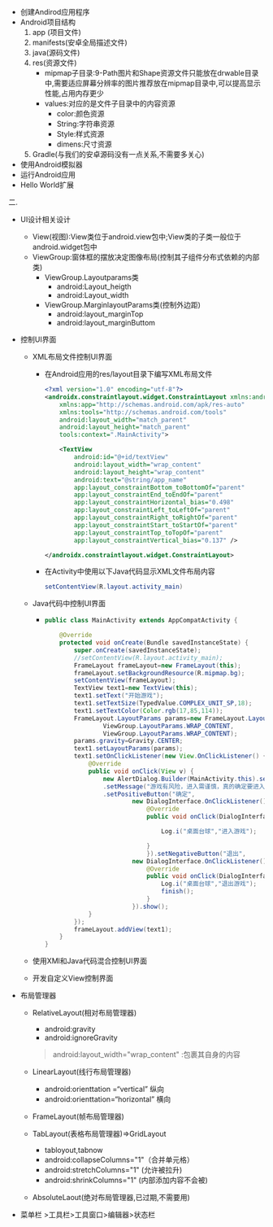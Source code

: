 - 创建Andirod应用程序
- Android项目结构
  1. app (项目文件)
  2. manifests(安卓全局描述文件)
  3. java(源码文件)
  4. res(资源文件)
     - mipmap子目录:9-Path图片和Shape资源文件只能放在drwable目录中,需要适应屏幕分辨率的图片推荐放在mipmap目录中,可以提高显示性能,占用内存更少
     - values:对应的是文件子目录中的内容资源
       - color:颜色资源
       - String:字符串资源
       - Style:样式资源
       - dimens:尺寸资源
  5. Gradle(与我们的安卓源码没有一点关系,不需要多关心)
- 使用Android模拟器
- 运行Android应用
- Hello World扩展



二.

 -  UI设计相关设计

    - View(视图):View类位于android.view包中;View类的子类一般位于android.widget包中
    - ViewGroup:窗体框的摆放决定图像布局(控制其子组件分布式依赖的内部类)
      - ViewGroup.Layoutparams类
        - android:Layout_heigth
        - android:Layout_width
      - ViewGroup.MarginlayoutParams类(控制外边距)
        - android:layout_marginTop
        - android:layout_marginButtom

 -  控制UI界面

     -  XML布局文件控制UI界面

         -  在Android应用的res/layout目录下编写XML布局文件

            ```xml
            <?xml version="1.0" encoding="utf-8"?>
            <androidx.constraintlayout.widget.ConstraintLayout xmlns:android="http://schemas.android.com/apk/res/android"
                xmlns:app="http://schemas.android.com/apk/res-auto"
                xmlns:tools="http://schemas.android.com/tools"
                android:layout_width="match_parent"
                android:layout_height="match_parent"
                tools:context=".MainActivity">
            
                <TextView
                    android:id="@+id/textView"
                    android:layout_width="wrap_content"
                    android:layout_height="wrap_content"
                    android:text="@string/app_name"
                    app:layout_constraintBottom_toBottomOf="parent"
                    app:layout_constraintEnd_toEndOf="parent"
                    app:layout_constraintHorizontal_bias="0.498"
                    app:layout_constraintLeft_toLeftOf="parent"
                    app:layout_constraintRight_toRightOf="parent"
                    app:layout_constraintStart_toStartOf="parent"
                    app:layout_constraintTop_toTopOf="parent"
                    app:layout_constraintVertical_bias="0.137" />
            
            </androidx.constraintlayout.widget.ConstraintLayout>
            ```

        - 在Activity中使用以下Java代码显示XML文件布局内容

          ```java
          setContentView(R.layout.activity_main)
          ```

          

     -  Java代码中控制UI界面

         -  ```java
            public class MainActivity extends AppCompatActivity {
            
                @Override
                protected void onCreate(Bundle savedInstanceState) {
                    super.onCreate(savedInstanceState);
                    //setContentView(R.layout.activity_main);
                    FrameLayout frameLayout=new FrameLayout(this);
                    frameLayout.setBackgroundResource(R.mipmap.bg);
                    setContentView(frameLayout);
                    TextView text1=new TextView(this);
                    text1.setText("开始游戏");
                    text1.setTextSize(TypedValue.COMPLEX_UNIT_SP,18);
                    text1.setTextColor(Color.rgb(17,85,114));
                    FrameLayout.LayoutParams params=new FrameLayout.LayoutParams(
                            ViewGroup.LayoutParams.WRAP_CONTENT,
                            ViewGroup.LayoutParams.WRAP_CONTENT);
                    params.gravity=Gravity.CENTER;
                    text1.setLayoutParams(params);
                    text1.setOnClickListener(new View.OnClickListener() {
                        @Override
                        public void onClick(View v) {
                            new AlertDialog.Builder(MainActivity.this).setTitle("系统提示")
                            .setMessage("游戏有风险，进入需谨慎，真的确定要进入？")
                            .setPositiveButton("确定",
                                    new DialogInterface.OnClickListener() {
                                        @Override
                                        public void onClick(DialogInterface dialog, int which) {
            
                                            Log.i("桌面台球","进入游戏");
            
                                        }
                                        }).setNegativeButton("退出",
                                    new DialogInterface.OnClickListener() {
                                        @Override
                                        public void onClick(DialogInterface dialog, int which) {
                                            Log.i("桌面台球","退出游戏");
                                            finish();
                                        }
                                    }).show();
                        }
                    });
                    frameLayout.addView(text1);
                }
            }
            ```

            

     -  使用XMl和Java代码混合控制UI界面

     -  开发自定义View控制界面

 -  布局管理器

      -  RelativeLayout(相对布局管理器)

           -  android:gravity   
           -  android:ignoreGravity

          > android:layout_width="wrap_content"  :包裹其自身的内容

      -  LinearLayout(线行布局管理器)

           -  android:orienttation =“vertical”  纵向
           -  android:orienttation=“horizontal”  横向

      -  FrameLayout(帧布局管理器)
      -  TabLayout(表格布局管理器)=>GridLayout
           -  tabloyout,tabnow
          -  android:collapseColumns="1"（合并单元格）
          -  android:stretchColumns="1"    (允许被拉升)
          -  android:shrinkColumns="1"   (内部添加内容不会被)
      -  AbsoluteLaout(绝对布局管理器,已过期,不需要用)

- 菜单栏 >工具栏>工具窗口>编辑器>状态栏




